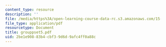 ```yaml
---
content_type: resource
description: ''
file: /media/https%3A/open-learning-course-data-rc.s3.amazonaws.com/15-066j-system-optimization-and-analysis-for-manufacturing-summer-2003/2be1e90883b4cbf39d6d9afc4ff0a88c_grouppset5.pdf
file_type: application/pdf
resourcetype: Document
title: grouppset5.pdf
uid: 2be1e908-83b4-cbf3-9d6d-9afc4ff0a88c
---
```

